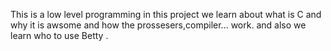 This is a low level programming in this project we learn about what is C and why it is awsome and how the prossesers,compiler... work.
and also we learn who to use Betty .
